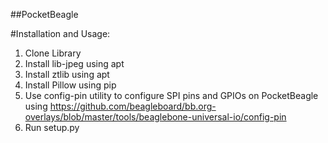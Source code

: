 ##PocketBeagle

#Installation and Usage:

1. Clone Library
2. Install lib-jpeg using apt
4. Install ztlib using apt
3. Install Pillow using pip
5. Use config-pin utility to configure SPI pins and GPIOs on PocketBeagle using https://github.com/beagleboard/bb.org-overlays/blob/master/tools/beaglebone-universal-io/config-pin
6. Run setup.py